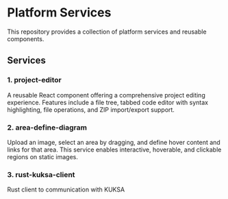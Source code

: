 # Platform Services

This repository provides a collection of platform services and reusable components.

## Services

### 1. project-editor

A reusable React component offering a comprehensive project editing experience. Features include a file tree, tabbed code editor with syntax highlighting, file operations, and ZIP import/export support.

### 2. area-define-diagram

Upload an image, select an area by dragging, and define hover content and links for that area. This service enables interactive, hoverable, and clickable regions on static images.

### 3. rust-kuksa-client
Rust client to communication with KUKSA